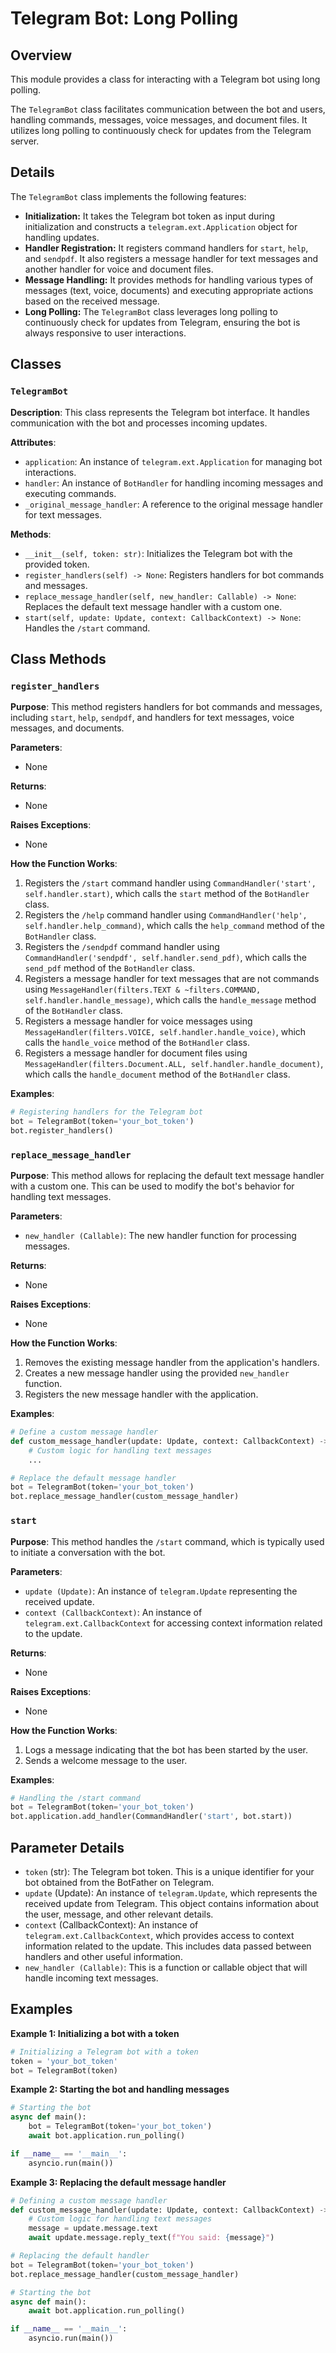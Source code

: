 # Telegram Bot: Long Polling

## Overview

This module provides a class for interacting with a Telegram bot using long polling. 

The `TelegramBot` class facilitates communication between the bot and users, handling commands, messages, voice messages, and document files. It utilizes long polling to continuously check for updates from the Telegram server.

## Details

The `TelegramBot` class implements the following features:

- **Initialization:**  It takes the Telegram bot token as input during initialization and constructs a `telegram.ext.Application` object for handling updates.
- **Handler Registration:** It registers command handlers for `start`, `help`, and `sendpdf`.  It also registers a message handler for text messages and another handler for voice and document files.
- **Message Handling:** It provides methods for handling various types of messages (text, voice, documents) and executing appropriate actions based on the received message. 
- **Long Polling:** The `TelegramBot` class leverages long polling to continuously check for updates from Telegram, ensuring the bot is always responsive to user interactions.

## Classes

### `TelegramBot`

**Description**: This class represents the Telegram bot interface. It handles communication with the bot and processes incoming updates.

**Attributes**:

- `application`:  An instance of `telegram.ext.Application` for managing bot interactions.
- `handler`:  An instance of `BotHandler` for handling incoming messages and executing commands.
- `_original_message_handler`:  A reference to the original message handler for text messages.

**Methods**:

- `__init__(self, token: str)`: Initializes the Telegram bot with the provided token.
- `register_handlers(self) -> None`: Registers handlers for bot commands and messages.
- `replace_message_handler(self, new_handler: Callable) -> None`:  Replaces the default text message handler with a custom one.
- `start(self, update: Update, context: CallbackContext) -> None`: Handles the `/start` command.

## Class Methods

### `register_handlers`

**Purpose**: This method registers handlers for bot commands and messages, including `start`, `help`, `sendpdf`, and handlers for text messages, voice messages, and documents.

**Parameters**:

- None

**Returns**:

- None

**Raises Exceptions**:

- None

**How the Function Works**:

1. Registers the `/start` command handler using `CommandHandler('start', self.handler.start)`, which calls the `start` method of the `BotHandler` class.
2. Registers the `/help` command handler using `CommandHandler('help', self.handler.help_command)`, which calls the `help_command` method of the `BotHandler` class.
3. Registers the `/sendpdf` command handler using `CommandHandler('sendpdf', self.handler.send_pdf)`, which calls the `send_pdf` method of the `BotHandler` class.
4. Registers a message handler for text messages that are not commands using `MessageHandler(filters.TEXT & ~filters.COMMAND, self.handler.handle_message)`, which calls the `handle_message` method of the `BotHandler` class.
5. Registers a message handler for voice messages using `MessageHandler(filters.VOICE, self.handler.handle_voice)`, which calls the `handle_voice` method of the `BotHandler` class.
6. Registers a message handler for document files using `MessageHandler(filters.Document.ALL, self.handler.handle_document)`, which calls the `handle_document` method of the `BotHandler` class.

**Examples**:

```python
# Registering handlers for the Telegram bot
bot = TelegramBot(token='your_bot_token')
bot.register_handlers()
```

### `replace_message_handler`

**Purpose**: This method allows for replacing the default text message handler with a custom one. This can be used to modify the bot's behavior for handling text messages.

**Parameters**:

- `new_handler (Callable)`: The new handler function for processing messages.

**Returns**:

- None

**Raises Exceptions**:

- None

**How the Function Works**:

1. Removes the existing message handler from the application's handlers.
2. Creates a new message handler using the provided `new_handler` function.
3. Registers the new message handler with the application.

**Examples**:

```python
# Define a custom message handler
def custom_message_handler(update: Update, context: CallbackContext) -> None:
    # Custom logic for handling text messages
    ...

# Replace the default message handler
bot = TelegramBot(token='your_bot_token')
bot.replace_message_handler(custom_message_handler)
```


### `start`

**Purpose**: This method handles the `/start` command, which is typically used to initiate a conversation with the bot.

**Parameters**:

- `update (Update)`:  An instance of `telegram.Update` representing the received update.
- `context (CallbackContext)`:  An instance of `telegram.ext.CallbackContext` for accessing context information related to the update.

**Returns**:

- None

**Raises Exceptions**:

- None

**How the Function Works**:

1. Logs a message indicating that the bot has been started by the user.
2. Sends a welcome message to the user.

**Examples**:

```python
# Handling the /start command
bot = TelegramBot(token='your_bot_token')
bot.application.add_handler(CommandHandler('start', bot.start))
```

## Parameter Details

- `token` (str): The Telegram bot token. This is a unique identifier for your bot obtained from the BotFather on Telegram.
- `update` (Update): An instance of `telegram.Update`, which represents the received update from Telegram. This object contains information about the user, message, and other relevant details.
- `context` (CallbackContext): An instance of `telegram.ext.CallbackContext`, which provides access to context information related to the update. This includes data passed between handlers and other useful information.
- `new_handler (Callable)`: This is a function or callable object that will handle incoming text messages. 

## Examples

**Example 1: Initializing a bot with a token**

```python
# Initializing a Telegram bot with a token
token = 'your_bot_token'
bot = TelegramBot(token)
```

**Example 2: Starting the bot and handling messages**

```python
# Starting the bot
async def main():
    bot = TelegramBot(token='your_bot_token')
    await bot.application.run_polling()

if __name__ == '__main__':
    asyncio.run(main())
```

**Example 3: Replacing the default message handler**

```python
# Defining a custom message handler
def custom_message_handler(update: Update, context: CallbackContext) -> None:
    # Custom logic for handling text messages
    message = update.message.text
    await update.message.reply_text(f"You said: {message}")

# Replacing the default handler
bot = TelegramBot(token='your_bot_token')
bot.replace_message_handler(custom_message_handler)

# Starting the bot
async def main():
    await bot.application.run_polling()

if __name__ == '__main__':
    asyncio.run(main())
```